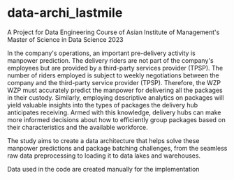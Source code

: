 # data-archi_lastmile
A Project for Data Engineering Course of Asian Institute of Management's Master of Science in Data Science 2023 

In the company's operations, an important pre-delivery activity is manpower prediction. The delivery riders are not part of the company's employees but are provided by a third-party services provider (TPSP). The number of riders employed is subject to weekly negotiations between the company and the third-party service provider (TPSP). Therefore, the WZP WZP must accurately predict the manpower for delivering all the packages in their custody. Similarly, employing descriptive analytics on packages will yield valuable insights into the types of packages the delivery hub anticipates receiving. Armed with this knowledge, delivery hubs can make more informed decisions about how to efficiently group packages based on their characteristics and the available workforce.

The study aims to create a data architecture that helps solve these manpower predictions and package batching challenges, from the seamless raw data preprocessing to loading it to data lakes and warehouses.

Data used in the code are created manually for the implementation
